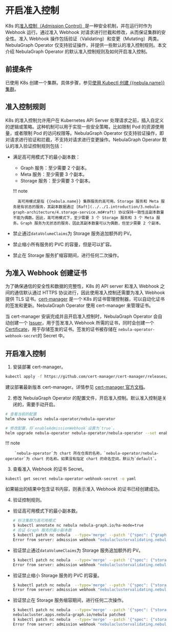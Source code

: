 # 开启准入控制

K8s 的[准入控制（Admission Control）](https://kubernetes.io/docs/reference/access-authn-authz/extensible-admission-controllers/)是一种安全机制，并在运行时作为 Webhook 运行。通过准入 Webhook 对请求进行拦截和修改，从而保证集群的安全性。准入 Webhook 操作包括验证（Validating）和变更（Mutating）两类。NebulaGraph Operator 仅支持验证操作，并提供一些默认的准入控制规则。本文介绍 NebulaGraph Operator 的默认准入控制规则及如何开启准入控制。

## 前提条件

已使用 K8s 创建一个集群。具体步骤，参见[使用 Kubectl 创建 {{nebula.name}} 集群](../3.deploy-nebula-graph-cluster/3.1create-cluster-with-kubectl.md)。

## 准入控制规则

K8s 的准入控制允许用户在 Kubernetes API Server 处理请求之前，插入自定义的逻辑或策略。这种机制可以用于实现一些安全策略，比如限制 Pod 的资源使用量，或者限制 Pod 的访问权限等。NebulaGraph Operator 仅支持验证操作，即对请求进行验证和拦截，不支持对请求进行变更操作。NebulaGraph Operator 默认的准入验证控制规则包括：

- 满足高可用模式下的最小副本数：
  
  - Graph 服务：至少需要 2 个副本。
  - Meta 服务：至少需要 3 个副本。
  - Storage 服务：至少需要 3 个副本。

  !!! note

        高可用模式是指 {{nebula.name}} 集群服务的高可用。Storage 服务和 Meta 服务是有状态的服务，其副本数据通过 [Raft](../../1.introduction/3.nebula-graph-architecture/4.storage-service.md#raft) 协议保持一致性且副本数量不能为偶数。因此，高可用模式下，至少需要 3 个 Storage 服务和 3 个 Meta 服务。Graph 服务为无状态的服务，因此其副本数量可以为偶数，但至少需要 2 个副本。

- 禁止通过`dataVolumeClaims`为 Storage 服务追加额外的 PV。

- 禁止缩小所有服务的 PVC 的容量，但是可以扩容。

- 禁止在 Storage 服务扩缩容期间，进行任何二次操作。

## 为准入 Webhook 创建证书

为了确保通信的安全性和数据的完整性，K8s 的 API server 和准入 Webhook 之间的通信默认通过 HTTPS 协议进行，因此使用准入控制还需要为准入 Webhook 提供 TLS 证书。[cert-manager](https://cert-manager.io/docs/) 是一个 K8s 的证书管理控制器，可以自动化证书的签发和更新。NebulaGraph Operator 使用 cert-manager 来管理证书。

当 cert-manager 安装完成并且开启准入控制时，NebulaGraph Operator 会自动创建一个 [Issuer](https://cert-manager.io/docs/concepts/issuer/)，用于签发准入 Webhook 所需的证书，同时会创建一个 [Certificate](https://cert-manager.io/docs/concepts/certificate/)，用于存储签发的证书。签发的证书被存储在
`nebula-operator-webhook-secret`的 Secret 中。

## 开启准入控制

1. 安装部署 cert-manager。

  ```bash
  kubectl apply -f https://github.com/cert-manager/cert-manager/releases/download/v1.13.1/cert-manager.yaml
  ```

  建议部署最新版本 cert-manager。详情参见 [cert-manager 官方文档](https://cert-manager.io/docs/installation/)。

2. 修改 NebulaGraph Operator 的配置文件，开启准入控制。默认准入控制是关闭的，需要手动开启。

  ```bash
  # 查看当前的配置
  helm show values nebula-operator/nebula-operator 
  ```

  ```bash
  # 修改配置，将`enableAdmissionWebhook`设置为`true`。
  helm upgrade nebula-operator nebula-operator/nebula-operator --set enableAdmissionWebhook=true 
  ```

  !!! note

        `nebula-operator`为 chart 所在仓库的名称，`nebula-operator/nebula-operator`为 chart 的名称。如果没有指定 chart 的命名空间，默认为`default`。

3. 查看准入 Webhook 的证书 Secret。

  ```bash
  kubectl get secret nebula-operator-webhook-secret -o yaml
  ```

  如果输出的结果中包含证书内容，则表示准入 Webhook 的证书已经创建成功。

4. 验证控制规则。

  - 验证高可用模式下的最小副本数。

    ```bash
    # 标注集群为高可用模式
    $ kubectl annotate nc nebula nebula-graph.io/ha-mode=true
    # 验证 Graph 服务的最小副本数
    $ kubectl patch nc nebula  --type='merge' --patch '{"spec": {"graphd": {"replicas":1}}}'
    Error from server: admission webhook "nebulaclustervalidating.nebula-graph.io" denied the request: spec.graphd.replicas: Invalid value: 1: should be at least 2 in HA mode
    ```

  - 验证禁止通过`dataVolumeClaims`为 Storage 服务追加额外的 PV。

    ```bash
    $ kubectl patch nc nebula  --type='merge' --patch '{"spec": {"storaged": {"dataVolumeClaims":[{"resources": {"requests": {"storage": "2Gi"}}, "storageClassName": "local-path"},{"resources": {"requests": {"storage": "3Gi"}}, "storageClassName": "fask-disks"}]}}}'
    Error from server: admission webhook "nebulaclustervalidating.nebula-graph.io" denied the request: spec.storaged.dataVolumeClaims: Forbidden: storaged dataVolumeClaims is immutable
    ```

  - 验证禁止缩小 Storage 服务的 PVC 的容量。

    ```bash
    $ kubectl patch nc nebula  --type='merge' --patch '{"spec": {"storaged": {"dataVolumeClaims":[{"resources": {"requests": {"storage": "1Gi"}}, "storageClassName": "fast-disks"}]}}}'
    Error from server: admission webhook "nebulaclustervalidating.nebula-graph.io" denied the request: spec.storaged.dataVolumeClaims: Invalid value: resource.Quantity{i:resource.int64Amount{value:1073741824, scale:0}, d:resource.infDecAmount{Dec:(*inf.Dec)(nil)}, s:"1Gi", Format:"BinarySI"}: data volume size can only be increased
    ```

  - 验证禁止在 Storage 服务缩容期间，进行任何二次操作。

    ```bash
    $ kubectl patch nc nebula  --type='merge' --patch '{"spec": {"storaged": {"replicas": 5}}}'
    nebulacluster.apps.nebula-graph.io/nebula patched
    $ kubectl patch nc nebula  --type='merge' --patch '{"spec": {"storaged": {"replicas": 3}}}'
    Error from server: admission webhook "nebulaclustervalidating.nebula-graph.io" denied the request: [spec.storaged: Forbidden: field is immutable while in ScaleOut phase, spec.storaged.replicas: Invalid value: 3: field is immutable while not in Running phase]
    ```